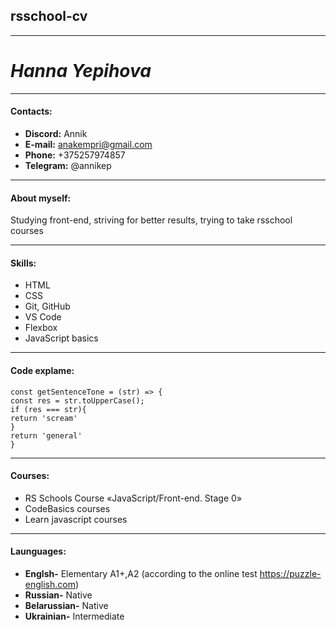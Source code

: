 ## rsschool-cv
-------------------------------
# ***Hanna Yepihova***

***********************************

#### **Contacts:**
* **Discord:** Annik
* **E-mail:** anakempri@gmail.com
* **Phone:** +375257974857
* **Telegram:** @annikep

--------------------------------------

#### **About myself:**
Studying front-end, striving for better results, trying to take rsschool courses

------------------------------------

#### **Skills:**
* HTML
* CSS
* Git, GitHub
* VS Code
* Flexbox
* JavaScript basics 

---------------------------------------------

#### **Code explame:**

```
const getSentenceTone = (str) => {
const res = str.toUpperCase();
if (res === str){
return 'scream'
}
return 'general'
}

```

-------------------------------------

#### **Courses:**
* RS Schools Course «JavaScript/Front-end. Stage 0»
* CodeBasics courses
* Learn javascript courses

---------------------------------------

#### **Launguages:**
* **Englsh-** Elementary A1+,A2 (according to the online test https://puzzle-english.com)
* **Russian-** Native
* **Belarussian-** Native
* **Ukrainian-** Intermediate